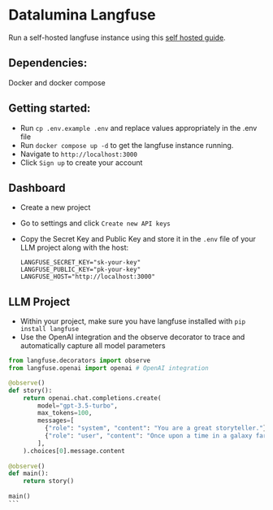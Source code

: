 # Datalumina Langfuse
Run a self-hosted langfuse instance using this [self hosted guide](https://langfuse.com/docs/deployment/self-host).

## Dependencies:
Docker and docker compose

## Getting started:
- Run `cp .env.example .env` and replace values appropriately in the .env file
- Run `docker compose up -d` to get the langfuse instance running.
- Navigate to `http://localhost:3000`
- Click `Sign up` to create your account

## Dashboard
- Create a new project
- Go to settings and click `Create new API keys`
- Copy the Secret Key and Public Key and store it in the `.env` file of your LLM project along with the host:
    
    ```
    LANGFUSE_SECRET_KEY="sk-your-key"
    LANGFUSE_PUBLIC_KEY="pk-your-key"
    LANGFUSE_HOST="http://localhost:3000"
    ```

## LLM Project
- Within your project, make sure you have langfuse installed with `pip install langfuse`
- Use the OpenAI integration and the observe decorator to trace and automatically capture all model parameters
  

````python
from langfuse.decorators import observe
from langfuse.openai import openai # OpenAI integration

@observe()
def story():
    return openai.chat.completions.create(
        model="gpt-3.5-turbo",
        max_tokens=100,
        messages=[
          {"role": "system", "content": "You are a great storyteller."},
          {"role": "user", "content": "Once upon a time in a galaxy far, far away..."}
        ],
    ).choices[0].message.content
 
@observe()
def main():
    return story()
 
main()
```